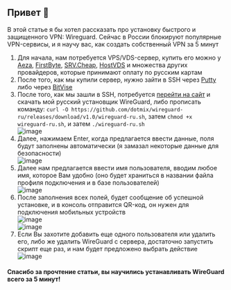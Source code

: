 ## Привет 👋
В этой статье я бы хотел рассказать про установку быстрого и защищенного VPN: Wireguard. Сейчас в России блокируют популярные VPN-сервисы, и я научу вас, как создать собственный VPN за 5 минут

1. Для начала, нам потребуется VPS/VDS-сервер, купить его можно у [Aeza](https://aeza.net/?ref=349240), [FirstByte](https://firstbyte.ru), [SRV.Cheap](https://srv.cheap), [HostVDS](https://hostvds.com) и множества других провайдеров, которые принимают оплату по русским картам  
2. После того, как мы купили сервер, нужно зайти в SSH через [Putty](https://www.chiark.greenend.org.uk/~sgtatham/putty/latest.html) либо через [BitVise](https://bitvise.com)  
3. После того, как мы зашли в SSH, потребуется [перейти на сайт](https://github.com/dotmix/wireguard-ru) и скачать мой русский установщик WireGuard, либо прописать команду: `curl -O https://github.com/dotmix/wireguard-ru/releases/download/v1.0/wireguard-ru.sh`, затем `chmod +x wireguard-ru.sh`, и затем `./wireguard-ru.sh`  
![image](https://user-images.githubusercontent.com/102430482/172452974-88b3812d-9602-42fc-a2bd-5fbf2d65f128.png)
4. Далее, нажимаем Enter, когда предлагается ввести данные, поля будут заполнены автоматически (я замазал некоторые данные для безопасности)  
![image](https://user-images.githubusercontent.com/102430482/172453659-41eb57f7-4c45-4961-ac69-3df93f0d0705.png)
5. Далее нам предлагается ввести имя пользователя, вводим любое имя, которое Вам удобно (оно будет храниться в названии файла профиля подключения и в базе пользователей)  
![image](https://user-images.githubusercontent.com/102430482/172453969-a74cd92b-e7fb-44c5-9577-4fafdda14b83.png)
6. После заполнения всех полей, будет сообщение об успешной установке, и в консоль отправится QR-код, он нужен для подключения мобильных устройств  
![image](https://user-images.githubusercontent.com/102430482/172454295-305b2fcf-6c53-439c-a230-5277eb48765a.png)  
![image](https://user-images.githubusercontent.com/102430482/172454334-60d131e9-6c99-47f3-badc-faa820582c6b.png)  
7. Если Вы захотите добавить еще одного пользователя или удалить его, либо же удалить WireGuard с сервера, достаточно запустить скрипт еще раз, и нам будет предложено выбрать действие  
![image](https://user-images.githubusercontent.com/102430482/172454522-e9632b90-aa1a-4265-9084-119918e811e2.png)

#### Спасибо за прочтение статьи, вы научились устанавливать WireGuard всего за 5 минут!
